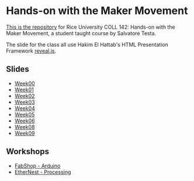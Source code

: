Hands-on with the Maker Movement
=====

[This is the repository](https://github.com/SalvatoreT/howmm) for Rice University COLL 142: Hands-on with the Maker Movement, a student taught course by Salvatore Testa.

The slide for the class all use Hakim El Hattab's HTML Presentation Framework [reveal.js](https://github.com/hakimel/reveal.js).

Slides
-----
- [Week00](http://howtmm.com/week00/#/)
- [Week01](http://howtmm.com/week01/#/)
- [Week02](http://howtmm.com/week02/#/)
- [Week03](http://howtmm.com/week03/#/)
- [Week04](http://howtmm.com/week04/#/)
- [Week05](http://howtmm.com/week05/#/)
- [Week06](http://howtmm.com/week06/#/)
- [Week08](http://howtmm.com/week08/#/)
- [Week09](http://howtmm.com/week09/#/)

Workshops
-----
- [FabShop - Arduino](http://howtmm.com/fabshop/#/)
- [EtherNest - Processing](http://howtmm.com/ethernest/#/)
